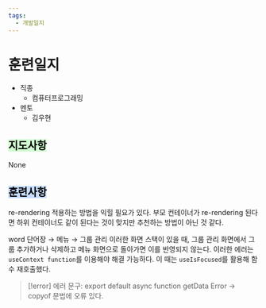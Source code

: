 ```yaml
---
tags:
  - 개발일지
---
```

# 훈련일지

- 직종
	- 컴퓨터프로그래밍
- 멘토
	- 김우현
## <mark style="background: #BBFABBA6;">지도사항</mark>

None

## <mark style="background: #ADCCFFA6;">훈련사항</mark>

re-rendering 적용하는 방법을 익힐 필요가 있다. 부모 컨테이너가 re-rendering 된다면 하위 컨테이너도 같이 된다는 것이 맞지만 추천하는 방법이 아닌 것 같다.

word 단어장 → 메뉴 → 그룹 관리 이러한 화면 스택이 있을 때, 그룹 관리 화면에서 그룹 추가하거나 삭제하고 메뉴 화면으로 돌아가면 이를 반영되지 않는다.
이러한 에러는 `useContext function`를 이용해야 해결 가능하다. 이 때는 `useIsFocused`를 활용해 함수 재호출했다.

> [!error]
> 에러 문구: export default async function getData Error -> copyof
> 문법에 오류 있다.
